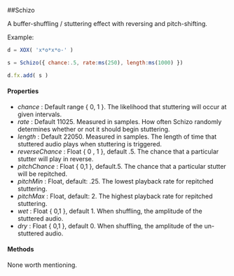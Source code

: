 ##Schizo

A buffer-shuffling / stuttering effect with reversing and pitch-shifting.

Example:
```javascript
d = XOX( 'x*o*x*o-' )

s = Schizo({ chance:.5, rate:ms(250), length:ms(1000) })

d.fx.add( s )

```


#### Properties

* _chance_ : Default range { 0, 1 }. The likelihood that stuttering will occur at given intervals.
* _rate_ : Default 11025. Measured in samples. How often Schizo randomly determines whether or not it should begin stuttering.
* _length_ : Default 22050. Measured in samples. The length of time that stuttered audio plays when stuttering is triggered.
* _reverseChance_ : Float { 0 , 1 }, default .5. The chance that a particular stutter will play in reverse.
* _pitchChance_ : Float { 0,1 }, default.5. The chance that a particular stutter will be repitched.
* _pitchMin_ : Float, default: .25. The lowest playback rate for repitched stuttering.
* _pitchMax_ : Float, default: 2. The highest playback rate for repitched stuttering.
* _wet_ : Float { 0,1 }, default 1. When shuffling, the amplitude of the stuttered audio.
* _dry_ : Float { 0,1 }, default 0. When shuffling, the amplitude of the un-stuttered audio.

#### Methods

None worth mentioning.
